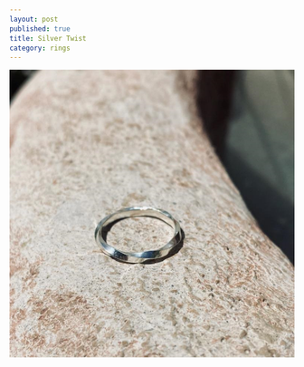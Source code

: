 ```yaml
---
layout: post
published: true
title: Silver Twist
category: rings
---
```

![twist_silver_6.5.jpg](/images/jewelry/rings/twist_silver_6.5.jpg)
